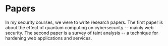 # Papers
In my security courses, we were to write research papers. 
The first paper is about the effect of quantum computing on cybersecurity -- mainly web security.
The second paper is a survey of taint analysis -- a technique for hardening web applications and services. 
